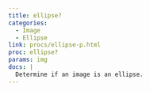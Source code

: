 ```yaml
---
title: ellipse?
categories: 
  - Image
  - Ellipse
link: procs/ellipse-p.html
proc: ellipse?
params: img
docs: |
  Determine if an image is an ellipse.
---
```

